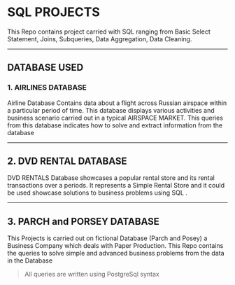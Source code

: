 # SQL PROJECTS
  This Repo contains project carried with SQL ranging from Basic Select Statement, Joins, Subqueries, Data Aggregation, Data Cleaning. 

-------------------------------------------------------------------------------------------------------
## DATABASE USED 

### 1. AIRLINES DATABASE
Airline Database Contains data about a flight across Russian airspace within a particular period of time. 
This database displays various activities and business scenario carried out in a typical AIRSPACE MARKET.
This queries from this database indicates how to solve and extract information from the database

-------------------------------------------------------------------------------------------------------
## 2. DVD RENTAL DATABASE
DVD RENTALS Database showcases a popular rental store and its rental transactions over a periods. It represents a Simple Rental Store and it could be used showcase solutions to business problems using SQL .

------------------------------------------------------------------------------------------------------
## 3. PARCH and PORSEY DATABASE

This Projects is carried out on fictional Database (Parch and Posey) a Business Company which deals with Paper Production. This Repo contains the queries to solve simple and advanced business problems from the data in the Database


> All queries are written using PostgreSql syntax


